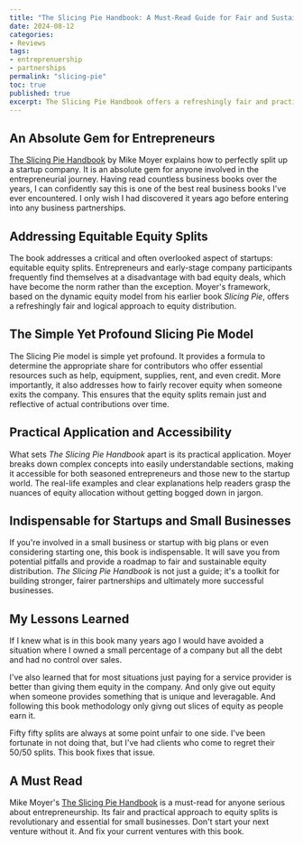 ```yaml
---
title: "The Slicing Pie Handbook: A Must-Read Guide for Fair and Sustainable Equity Splits in Startups and Small Businesses"
date: 2024-08-12
categories:
- Reviews
tags:
- entreprenuership
- partnerships
permalink: "slicing-pie"
toc: true
published: true
excerpt: The Slicing Pie Handbook offers a refreshingly fair and practical approach to equity splits, making it an indispensable guide for anyone involved in the startup world.
---
```

## An Absolute Gem for Entrepreneurs

[The Slicing Pie Handbook](https://amzn.to/3Yy5Ptl) by Mike Moyer explains how to perfectly split up a startup company. It is an absolute gem for anyone involved in the entrepreneurial journey. Having read countless business books over the years, I can confidently say this is one of the best real business books I've ever encountered. I only wish I had discovered it years ago before entering into any business partnerships.

## Addressing Equitable Equity Splits

The book addresses a critical and often overlooked aspect of startups: equitable equity splits. Entrepreneurs and early-stage company participants frequently find themselves at a disadvantage with bad equity deals, which have become the norm rather than the exception. Moyer's framework, based on the dynamic equity model from his earlier book *Slicing Pie*, offers a refreshingly fair and logical approach to equity distribution.

## The Simple Yet Profound Slicing Pie Model

The Slicing Pie model is simple yet profound. It provides a formula to determine the appropriate share for contributors who offer essential resources such as help, equipment, supplies, rent, and even credit. More importantly, it also addresses how to fairly recover equity when someone exits the company. This ensures that the equity splits remain just and reflective of actual contributions over time.

## Practical Application and Accessibility

What sets *The Slicing Pie Handbook* apart is its practical application. Moyer breaks down complex concepts into easily understandable sections, making it accessible for both seasoned entrepreneurs and those new to the startup world. The real-life examples and clear explanations help readers grasp the nuances of equity allocation without getting bogged down in jargon.

## Indispensable for Startups and Small Businesses

If you're involved in a small business or startup with big plans or even considering starting one, this book is indispensable. It will save you from potential pitfalls and provide a roadmap to fair and sustainable equity distribution. *The Slicing Pie Handbook* is not just a guide; it's a toolkit for building stronger, fairer partnerships and ultimately more successful businesses.

## My Lessons Learned

If I knew what is in this book many years ago I would have avoided a situation where I owned a small percentage of a company but all the debt and had no control over sales.

I've also learned that for most situations just paying for a service provider is better than giving them equity in the company. And only give out equity when someone provides something that is unique and leveragable. And following this book methodology only givng out slices of equity as people earn it.

Fifty fifty splits are always at some point unfair to one side. I've been fortunate in not doing that, but I've had clients who come to regret their 50/50 splits. This book fixes that issue.

## A Must Read

Mike Moyer's [The Slicing Pie Handbook](https://amzn.to/3Yy5Ptl) is a must-read for anyone serious about entrepreneurship. Its fair and practical approach to equity splits is revolutionary and essential for small businesses. Don't start your next venture without it. And fix your current ventures with this book.